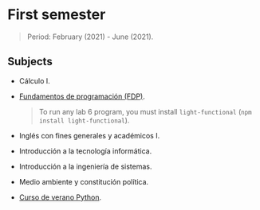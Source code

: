 # First semester

> Period: February (2021) - June (2021).

## Subjects

- Cálculo I.

- [Fundamentos de programación (FDP)](./FDP/).

	> To run any lab 6 program, you must install `light-functional` (`npm install light-functional`).

- Inglés con fines generales y académicos I.

- Introducción a la tecnología informática.

- Introducción a la ingeniería de sistemas.

- Medio ambiente y constitución política.

- [Curso de verano Python](./Summer%20course/).
